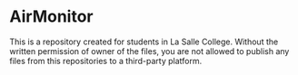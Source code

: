 # AirMonitor

This is a repository created for students in La Salle College. Without the written permission of owner of the files, you are not allowed to publish any files from this repositories to a third-party platform.
